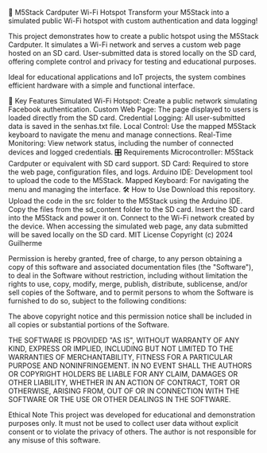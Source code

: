 📡 M5Stack Cardputer Wi-Fi Hotspot
Transform your M5Stack into a simulated public Wi-Fi hotspot with custom authentication and data logging!

This project demonstrates how to create a public hotspot using the M5Stack Cardputer. It simulates a Wi-Fi network and serves a custom web page hosted on an SD card. User-submitted data is stored locally on the SD card, offering complete control and privacy for testing and educational purposes.

Ideal for educational applications and IoT projects, the system combines efficient hardware with a simple and functional interface.

🚀 Key Features
Simulated Wi-Fi Hotspot: Create a public network simulating Facebook authentication.
Custom Web Page: The page displayed to users is loaded directly from the SD card.
Credential Logging: All user-submitted data is saved in the senhas.txt file.
Local Control: Use the mapped M5Stack keyboard to navigate the menu and manage connections.
Real-Time Monitoring: View network status, including the number of connected devices and logged credentials.
🎛️ Requirements
Microcontroller: M5Stack Cardputer or equivalent with SD card support.
SD Card: Required to store the web page, configuration files, and logs.
Arduino IDE: Development tool to upload the code to the M5Stack.
Mapped Keyboard: For navigating the menu and managing the interface.
🛠️ How to Use
Download this repository.
Upload the code in the src folder to the M5Stack using the Arduino IDE.
Copy the files from the sd_content folder to the SD card.
Insert the SD card into the M5Stack and power it on.
Connect to the Wi-Fi network created by the device.
When accessing the simulated web page, any data submitted will be saved locally on the SD card.
MIT License
Copyright (c) 2024 Guilherme

Permission is hereby granted, free of charge, to any person obtaining a copy
of this software and associated documentation files (the "Software"), to deal
in the Software without restriction, including without limitation the rights
to use, copy, modify, merge, publish, distribute, sublicense, and/or sell
copies of the Software, and to permit persons to whom the Software is
furnished to do so, subject to the following conditions:

The above copyright notice and this permission notice shall be included in all
copies or substantial portions of the Software.

THE SOFTWARE IS PROVIDED "AS IS", WITHOUT WARRANTY OF ANY KIND, EXPRESS OR
IMPLIED, INCLUDING BUT NOT LIMITED TO THE WARRANTIES OF MERCHANTABILITY,
FITNESS FOR A PARTICULAR PURPOSE AND NONINFRINGEMENT. IN NO EVENT SHALL THE
AUTHORS OR COPYRIGHT HOLDERS BE LIABLE FOR ANY CLAIM, DAMAGES OR OTHER
LIABILITY, WHETHER IN AN ACTION OF CONTRACT, TORT OR OTHERWISE, ARISING FROM,
OUT OF OR IN CONNECTION WITH THE SOFTWARE OR THE USE OR OTHER DEALINGS IN THE
SOFTWARE.

Ethical Note
This project was developed for educational and demonstration purposes only.
It must not be used to collect user data without explicit consent or to violate the privacy of others.
The author is not responsible for any misuse of this software.

